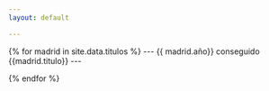 ```yaml
---
layout: default

---
```



{% for madrid in site.data.titulos  %}
  --- {{ madrid.año}} conseguido {{madrid.titulo}} ---



{% endfor %}